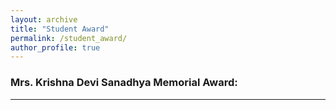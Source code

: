 ```yaml
---
layout: archive
title: "Student Award"
permalink: /student_award/
author_profile: true
---
```


### Mrs. Krishna Devi Sanadhya Memorial Award:
----

